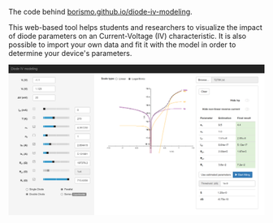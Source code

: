 The code behind [borismo.github.io/diode-iv-modeling](https://borismo.github.io/diode-iv-modeling).

This web-based tool helps students and researchers to visualize the impact of diode parameters on an Current-Voltage (IV) characteristic.
It is also possible to import your own data and fit it with the model in order to determine your device's parameters.

![A screenshot of the web page](assets/images/capture.png?raw=true "Screenshot")